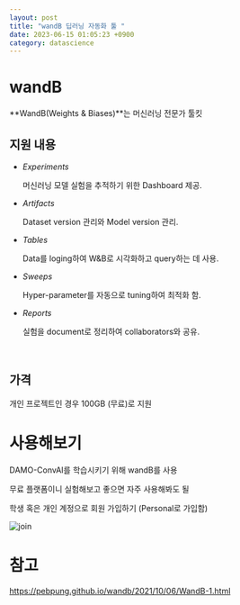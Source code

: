```yaml
---
layout: post
title: "wandB 딥러닝 자동화 툴 "
date: 2023-06-15 01:05:23 +0900
category: datascience
---
```


# wandB

**WandB(Weights & Biases)**는 머신러닝 전문가 툴킷 



## 지원 내용

- *Experiments*

  머신러닝 모델 실험을 추적하기 위한 Dashboard 제공.

- *Artifacts*

  Dataset version 관리와 Model version 관리.

- *Tables*

  Data를 loging하여 W&B로 시각화하고 query하는 데 사용.

- *Sweeps*

  Hyper-parameter를 자동으로 tuning하여 최적화 함.

- *Reports*

  실험을 document로 정리하여 collaborators와 공유.

  ​

## 가격

개인 프로젝트인 경우 100GB (무료)로 지원



# 사용해보기 

DAMO-ConvAI를 학습시키기 위해 wandB를 사용 

무료 플랫폼이니 실험해보고 좋으면 자주 사용해봐도 될

학생 혹은 개인 계정으로 회원 가입하기 (Personal로 가입함)

![join](F:\code\whtngus.github.io\img\2023\wandb\join.PNG)























# 참고

https://pebpung.github.io/wandb/2021/10/06/WandB-1.html